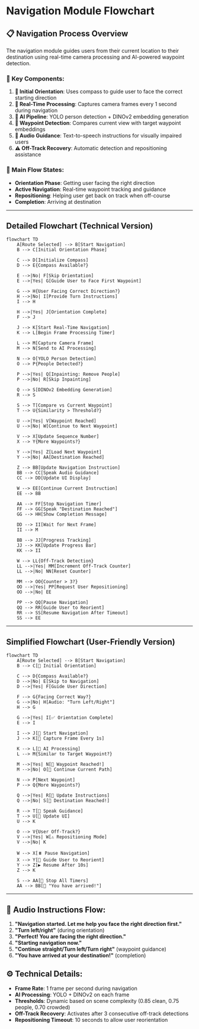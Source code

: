 # Navigation Module Flowchart

## 📋 Navigation Process Overview

The navigation module guides users from their current location to their destination using real-time camera processing and AI-powered waypoint detection.

### 🎯 Key Components:

1. **🧭 Initial Orientation**: Uses compass to guide user to face the correct starting direction
2. **📸 Real-Time Processing**: Captures camera frames every 1 second during navigation
3. **🤖 AI Pipeline**: YOLO person detection + DINOv2 embedding generation
4. **🎯 Waypoint Detection**: Compares current view with target waypoint embeddings
5. **📢 Audio Guidance**: Text-to-speech instructions for visually impaired users
6. **⚠️ Off-Track Recovery**: Automatic detection and repositioning assistance

### 🔄 Main Flow States:
- **Orientation Phase**: Getting user facing the right direction
- **Active Navigation**: Real-time waypoint tracking and guidance
- **Repositioning**: Helping user get back on track when off-course
- **Completion**: Arriving at destination

---

## Detailed Flowchart (Technical Version)

```mermaid
flowchart TD
    A[Route Selected] --> B[Start Navigation]
    B --> C[Initial Orientation Phase]

    C --> D[Initialize Compass]
    D --> E{Compass Available?}

    E -->|No| F[Skip Orientation]
    E -->|Yes| G[Guide User to Face First Waypoint]

    G --> H{User Facing Correct Direction?}
    H -->|No| I[Provide Turn Instructions]
    I --> H

    H -->|Yes| J[Orientation Complete]
    F --> J

    J --> K[Start Real-Time Navigation]
    K --> L[Begin Frame Processing Timer]

    L --> M[Capture Camera Frame]
    M --> N[Send to AI Processing]

    N --> O[YOLO Person Detection]
    O --> P{People Detected?}

    P -->|Yes| Q[Inpainting: Remove People]
    P -->|No| R[Skip Inpainting]

    Q --> S[DINOv2 Embedding Generation]
    R --> S

    S --> T[Compare vs Current Waypoint]
    T --> U{Similarity > Threshold?}

    U -->|Yes| V[Waypoint Reached]
    U -->|No| W[Continue to Next Waypoint]

    V --> X[Update Sequence Number]
    X --> Y{More Waypoints?}

    Y -->|Yes| Z[Load Next Waypoint]
    Y -->|No| AA[Destination Reached]

    Z --> BB[Update Navigation Instruction]
    BB --> CC[Speak Audio Guidance]
    CC --> DD[Update UI Display]

    W --> EE[Continue Current Instruction]
    EE --> BB

    AA --> FF[Stop Navigation Timer]
    FF --> GG[Speak "Destination Reached"]
    GG --> HH[Show Completion Message]

    DD --> II[Wait for Next Frame]
    II --> M

    BB --> JJ[Progress Tracking]
    JJ --> KK[Update Progress Bar]
    KK --> II

    W --> LL{Off-Track Detection}
    LL -->|Yes| MM[Increment Off-Track Counter]
    LL -->|No| NN[Reset Counter]

    MM --> OO{Counter > 3?}
    OO -->|Yes| PP[Request User Repositioning]
    OO -->|No| EE

    PP --> QQ[Pause Navigation]
    QQ --> RR[Guide User to Reorient]
    RR --> SS[Resume Navigation After Timeout]
    SS --> EE
```

---

## Simplified Flowchart (User-Friendly Version)

```mermaid
flowchart TD
    A[Route Selected] --> B[Start Navigation]
    B --> C[🧭 Initial Orientation]

    C --> D{Compass Available?}
    D -->|No| E[Skip to Navigation]
    D -->|Yes| F[Guide User Direction]

    F --> G{Facing Correct Way?}
    G -->|No| H[Audio: "Turn Left/Right"]
    H --> G

    G -->|Yes| I[✅ Orientation Complete]
    E --> I

    I --> J[🚀 Start Navigation]
    J --> K[📸 Capture Frame Every 1s]

    K --> L[🤖 AI Processing]
    L --> M{Similar to Target Waypoint?}

    M -->|Yes| N[🎯 Waypoint Reached!]
    M -->|No| O[📍 Continue Current Path]

    N --> P[Next Waypoint]
    P --> Q{More Waypoints?}

    Q -->|Yes| R[📢 Update Instructions]
    Q -->|No| S[🏁 Destination Reached!]

    R --> T[🎵 Speak Guidance]
    T --> U[📱 Update UI]
    U --> K

    O --> V{User Off-Track?}
    V -->|Yes| W[⚠️ Repositioning Mode]
    V -->|No| K

    W --> X[⏸️ Pause Navigation]
    X --> Y[🔄 Guide User to Reorient]
    Y --> Z[▶️ Resume After 10s]
    Z --> K

    S --> AA[🛑 Stop All Timers]
    AA --> BB[🎉 "You have arrived!"]
```

---

## 🎵 Audio Instructions Flow:
1. **"Navigation started. Let me help you face the right direction first."**
2. **"Turn left/right"** (during orientation)
3. **"Perfect! You are facing the right direction."**
4. **"Starting navigation now."**
5. **"Continue straight/Turn left/Turn right"** (waypoint guidance)
6. **"You have arrived at your destination!"** (completion)

## ⚙️ Technical Details:
- **Frame Rate**: 1 frame per second during navigation
- **AI Processing**: YOLO + DINOv2 on each frame
- **Thresholds**: Dynamic based on scene complexity (0.85 clean, 0.75 people, 0.70 crowded)
- **Off-Track Recovery**: Activates after 3 consecutive off-track detections
- **Repositioning Timeout**: 10 seconds to allow user reorientation
